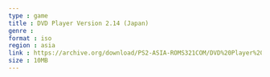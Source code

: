 ```yaml
---
type : game
title : DVD Player Version 2.14 (Japan)
genre : 
format : iso
region : asia
link : https://archive.org/download/PS2-ASIA-ROMS321COM/DVD%20Player%20Version%202.14%20%28Japan%29.7z
size : 10MB
---
```

